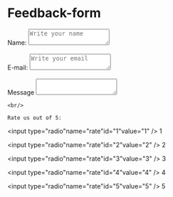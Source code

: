 # Feedback-form
<!DOCTYPE html>
<html>
  <head>
    <title>feedback form</title>
    <form action="/action">
    <div>
    <label for="feedback">Name:</label>
    <textarea id="feedback" placeholder="Write your name"></textarea>
  </div>
  <div>
    <br/>
    <label for="feedback">E-mail:</label>
    <textarea id="feedback" placeholder="Write your email"></textarea>
  </div>
  
  <div>
    <br/>
    <label for="feedback">Message</label>
    <textarea id="feedback"></textarea>
  </div>
  
  
    <br/>
    
    Rate us out of 5:
<input type="radio"name="rate"id="1"value="1" />
<label for="1">1</label>

<input type="radio"name="rate"id="2"value="2" />
<label for="2">2</label>

<input type="radio"name="rate"id="3"value="3" />
<label for="3">3</label>

<input type="radio"name="rate"id="4"value="4" />
<label for="4">4</label>

<input type="radio"name="rate"id="5"value="5" />
<label for="5">5</label>
    
  
  </form>
  
  </head>
  <body>
      
  </body>
</html>
